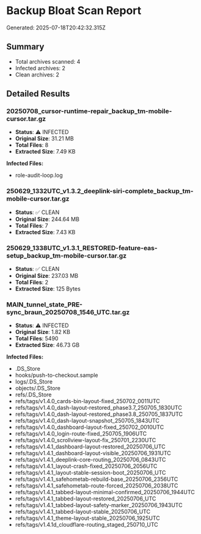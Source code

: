 # Backup Bloat Scan Report
Generated: 2025-07-18T20:42:32.315Z

## Summary
- Total archives scanned: 4
- Infected archives: 2
- Clean archives: 2

## Detailed Results

### 20250708_cursor-runtime-repair_backup_tm-mobile-cursor.tar.gz
- **Status**: ⚠️ INFECTED
- **Original Size**: 31.21 MB
- **Total Files**: 8
- **Extracted Size**: 7.49 KB

**Infected Files:**
- role-audit-loop.log

### 250629_1332UTC_v1.3.2_deeplink-siri-complete_backup_tm-mobile-cursor.tar.gz
- **Status**: ✅ CLEAN
- **Original Size**: 244.64 MB
- **Total Files**: 7
- **Extracted Size**: 7.43 KB

### 250629_1338UTC_v1.3.1_RESTORED-feature-eas-setup_backup_tm-mobile-cursor.tar.gz
- **Status**: ✅ CLEAN
- **Original Size**: 237.03 MB
- **Total Files**: 2
- **Extracted Size**: 125 Bytes

### MAIN_tunnel_state_PRE-sync_braun_20250708_1546_UTC.tar.gz
- **Status**: ⚠️ INFECTED
- **Original Size**: 1.82 KB
- **Total Files**: 5490
- **Extracted Size**: 46.73 GB

**Infected Files:**
- .DS_Store
- hooks/push-to-checkout.sample
- logs/.DS_Store
- objects/.DS_Store
- refs/.DS_Store
- refs/tags/v1.4.0_cards-bin-layout-fixed_250702_0011UTC
- refs/tags/v1.4.0_dash-layout-restored_phase3.7_250705_1830UTC
- refs/tags/v1.4.0_dash-layout-restored_phase3.8_250705_1837UTC
- refs/tags/v1.4.0_dash-layout-snapshot_250705_1843UTC
- refs/tags/v1.4.0_dashboard-layout-fixed_250702_0010UTC
- refs/tags/v1.4.0_login-route-fixed_250705_1906UTC
- refs/tags/v1.4.0_scrollview-layout-fix_250701_2230UTC
- refs/tags/v1.4.1_dashboard-layout-restored_20250706_UTC
- refs/tags/v1.4.1_dashboard-layout-visible_20250706_1931UTC
- refs/tags/v1.4.1_deeplink-core-routing_20250706_0843UTC
- refs/tags/v1.4.1_layout-crash-fixed_20250706_2056UTC
- refs/tags/v1.4.1_layout-stable-session-boot_20250706_UTC
- refs/tags/v1.4.1_safehometab-rebuild-base_20250706_2356UTC
- refs/tags/v1.4.1_safehometab-route-forced_20250706_2038UTC
- refs/tags/v1.4.1_tabbed-layout-minimal-confirmed_20250706_1944UTC
- refs/tags/v1.4.1_tabbed-layout-restored_20250706_UTC
- refs/tags/v1.4.1_tabbed-layout-safety-marker_20250706_1943UTC
- refs/tags/v1.4.1_tabbed-layout-stable_20250706_UTC
- refs/tags/v1.4.1_theme-layout-stable_20250706_1925UTC
- refs/tags/v1.4.1d_cloudflare-routing_staged_250710_UTC

